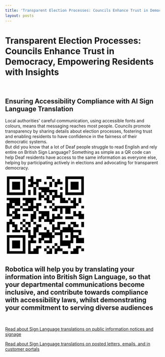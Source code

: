 ```yaml
---
title: 'Transparent Election Processes: Councils Enhance Trust in Democracy, Empowering Residents with Insights'
layout: posts
---
```


# Transparent Election Processes: Councils Enhance Trust in Democracy, Empowering Residents with Insights

![]()

## Ensuring Accessibility Compliance with AI Sign Language Translation

Local authorities' careful communication, using accessible fonts and colours, means that messaging reaches most people.  Councils promote transparency by sharing details about election processes, fostering trust and enabling residents to have confidence in the fairness of their democratic systems.  
But did you know that a lot of Deaf people struggle to read English and rely entire on British Sign Language?
Something as simple as a QR code can help Deaf residents have access to the same information as everyone else, helping by participating actively in elections and advocating for transparent democracy.

![QR Code](/posts/images/qr-contact.png)

## Robotica will help you by translating your information into British Sign Language, so that your departmental communications become inclusive, and contribute towards compliance with accessibility laws, whilst demonstrating your commitment to serving diverse audiences

<br/>

[Read about Sign Language translations on public information notices and signage](/solutions/gazette)

[Read about Sign Language translations on posted letters, emails, and in customer portals](/solutions/correspondent)
